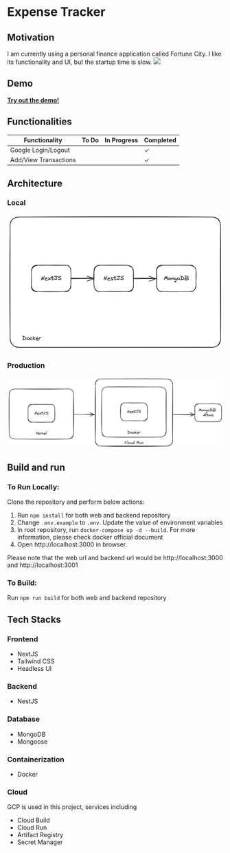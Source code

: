 # Expense Tracker

## Motivation

I am currently using a personal finance application called Fortune City. I like its functionality and UI, but the startup time is slow.
![](github/motivation.gif)

## Demo

[**Try out the demo!**](https://expense-tracker-six-blush.vercel.app/)

## Functionalities

| Functionality    | To Do | In Progress|Completed|
| --------- | ------- | --------- | ------- |
| Google Login/Logout     | | | &check;|
| Add/View Transactions     | | | &check;|

## Architecture

### Local

![](github/local-architecture.png)

### Production

![](github/production-architecture.png)

## Build and run

### To Run Locally:

Clone the repository and perform below actions:

1. Run `npm install` for both web and backend repository
2. Change `.env.example` to `.env`. Update the value of environment variables
3. In root repository, run `docker-compose up -d --build`. For more information, please check docker official document
4. Open http://localhost:3000 in browser.

Please note that the web url and backend url would be http://localhost:3000 and http://localhost:3001

### To Build:

Run `npm run build` for both web and backend repository

## Tech Stacks

### Frontend

- NextJS
- Tailwind CSS
- Headless UI

### Backend

- NestJS

### Database

- MongoDB
- Mongoose

### Containerization

- Docker

### Cloud

GCP is used in this project, services including

- Cloud Build
- Cloud Run
- Artifact Registry
- Secret Manager
